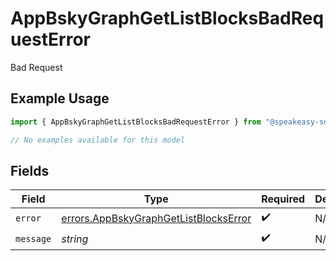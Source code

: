 # AppBskyGraphGetListBlocksBadRequestError

Bad Request

## Example Usage

```typescript
import { AppBskyGraphGetListBlocksBadRequestError } from "@speakeasy-sdks/bluesky/models/errors";

// No examples available for this model
```

## Fields

| Field                                                                                          | Type                                                                                           | Required                                                                                       | Description                                                                                    |
| ---------------------------------------------------------------------------------------------- | ---------------------------------------------------------------------------------------------- | ---------------------------------------------------------------------------------------------- | ---------------------------------------------------------------------------------------------- |
| `error`                                                                                        | [errors.AppBskyGraphGetListBlocksError](../../models/errors/appbskygraphgetlistblockserror.md) | :heavy_check_mark:                                                                             | N/A                                                                                            |
| `message`                                                                                      | *string*                                                                                       | :heavy_check_mark:                                                                             | N/A                                                                                            |